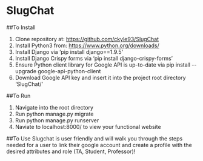 # SlugChat

##To Install
1) Clone repository at: https://github.com/ckyle93/SlugChat</br>
2) Install Python3 from: https://www.python.org/downloads/</br>
3) Install Django via ‘pip install django==1.9.5’</br>
4) Install Django Crispy forms via ‘pip install django-crispy-forms’</br>
5) Ensure Python client library for Google API is up-to-date via pip install --upgrade google-api-python-client</br>
6) Download Google API key and insert it into the project root directory ‘SlugChat/’</br>

##To Run
1) Navigate into the root directory</br>
2) Run python manage.py migrate</br>
3) Run python manage.py runserver</br>
4) Naviate to localhost:8000/ to view your functional website</br>

##To Use
Slugchat is user friendly and will walk you through the steps needed for a user to link their google account and create a profile with the desired attributes and role (TA, Student, Professor)!
